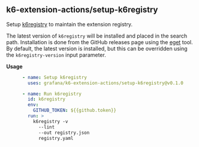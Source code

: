 ## k6-extension-actions/setup-k6registry

Setup [k6registry](https://github.com/grafana/k6registry) to maintain the extension registry.

The latest version of `k6registry` will be installed and placed in the search path. Installation is done from the GitHub releases page using the [eget](https://github.com/zyedidia/eget) tool. By default, the latest version is installed, but this can be overridden using the `k6registry-version` input parameter.

**Usage**

```yaml
      - name: Setup k6registry
        uses: grafana/k6-extension-actions/setup-k6registry@v0.1.0

      - name: Run k6registry
        id: k6registry
        env:
          GITHUB_TOKEN: ${{github.token}}
        run: >
          k6registry -v
            --lint
            --out registry.json
            registry.yaml
```